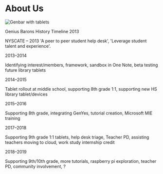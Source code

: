 # About Us

![Genbar with tablets](https://i.ibb.co/Z6FQPdJ/Gen-Bar-2014.jpg)

Genius Barons History Timeline
  2013​

NYSCATE – 2013 'A peer to peer student help desk', 'Leverage student talent and experience'.​

2013–2014​

Identifying interest/members, framework, sandbox in One Note, beta testing future library tablets​

2014–2015​

Tablet rollout at middle school, supporting 8th grade 1:1, supporting new HS library tablet/devices​

2015–2016​

Supporting 8th grade, integrating GenYes, tutorial creation, Microsoft MIE training​

2017–2018​

Supporting 9th grade 1:1 tablets, help desk triage, Teacher PD, assisting teachers moving to cloud, work study internship credit​

2018–2019​

Supporting 9th/10th grade, more tutorials, raspberry pi exploration, teacher PD, community involvement, ?​
